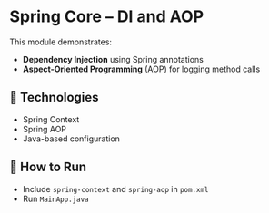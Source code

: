 # Spring Core – DI and AOP

This module demonstrates:

- **Dependency Injection** using Spring annotations
- **Aspect-Oriented Programming** (AOP) for logging method calls

## 🧩 Technologies
- Spring Context
- Spring AOP
- Java-based configuration

## 🧪 How to Run
- Include `spring-context` and `spring-aop` in `pom.xml`
- Run `MainApp.java`

